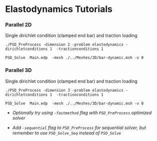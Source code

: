 #  Elastodynamics Tutorials  #



### Parallel  2D   ###

Single dirichlet condition (clamped end bar) and traction loading

```
./PSD_PreProcess -dimension 2 -problem elastodynamics -dirichletconditions 1  -tractionconditions 1
```

```
PSD_Solve  Main.edp  -mesh ./../Meshes/2D/bar-dynamic.msh -v 0
```





### Parallel  3D  ###

Single dirichlet condition (clamped end bar) and traction loading

```
./PSD_PreProcess -dimension 3 -problem elastodynamics -dirichletconditions 1  -tractionconditions 1
```

```
PSD_Solve  Main.edp  -mesh ./../Meshes/3D/bar-dynamic.msh -v 0
```



- *Optionally try using `-fastmethod` flag with `PSD_PreProcess`  optimized solver*

- *Add `-sequential` flag to `PSD_PreProcess`  for sequential solver, but remember to use `PSD_Solve_Seq` instead of `PSD_Solve`*